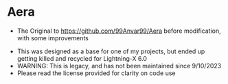 # Aera
* The Original to https://github.com/99Anvar99/Aera before modification, with some improvements
- This was designed as a base for one of my projects, but ended up getting killed and recycled for Lightning-X 6.0
- WARNING: This is legacy, and has not been maintained since 9/10/2023
- Please read the license provided for clarity on code use

